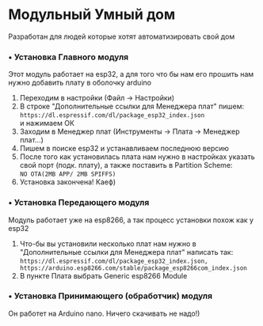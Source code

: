 # Модульный Умный дом

Разработан для людей которые хотят автоматизировать свой дом

### • Установка Главного модуля
Этот модуль работает на esp32, а для того что бы нам его прошить нам нужно добавить плату в оболочку arduino

1) Переходим в настройки (Файл -> Настройки)  
2) В строке "Дополнительные ссылки для Менеджера плат" пишем:  
```https://dl.espressif.com/dl/package_esp32_index.json```  
и нажимаем ОК  
3) Заходим в Менеджер плат (Инструменты -> Плата -> Менеджер плат...)
4) Пишем в поиске esp32 и устанавливаем последнюю версию  
5) После того как установилась плата нам нужно в настройках указать свой порт (подк. плату), а также поставить в Partition Scheme:  
```NO OTA(2MB APP/ 2MB SPIFFS)```  
6) Установка закончена! Каеф) 

### • Установка Передающего модуля
Модуль работает уже на esp8266, а так процесс установки похож как у esp32
1) Что-бы вы установили несколько плат нам нужно в "Дополнительные ссылки для Менеджера плат" написать так:  
```https://dl.espressif.com/dl/package_esp32_index.json, https://arduino.esp8266.com/stable/package_esp8266com_index.json```  
2) В пункте Плата выбрать Generic esp8266 Module

### • Установка Принимающего (обработчик) модуля
Он работет на Arduino nano. Ничего скачивать не надо!)
